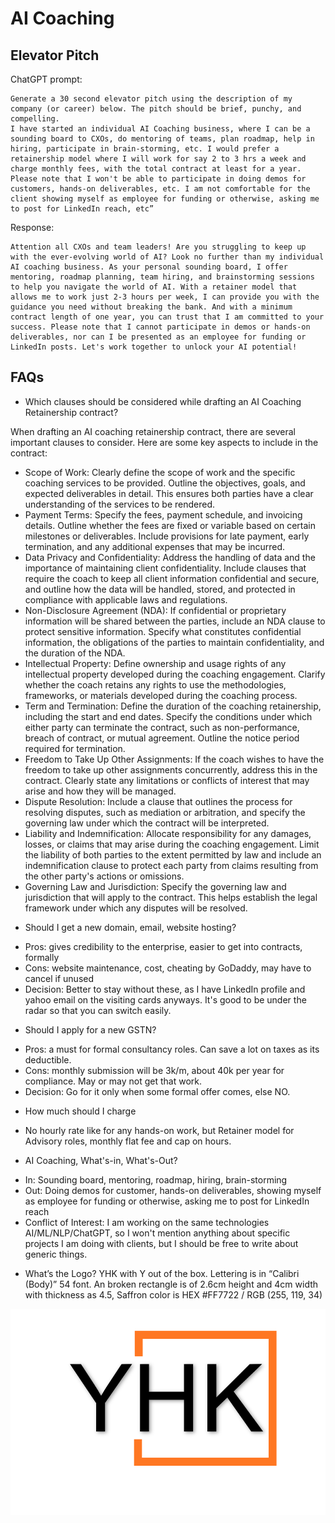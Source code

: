 ﻿# AI Coaching


## Elevator Pitch
ChatGPT prompt:

```
Generate a 30 second elevator pitch using the description of my company (or career) below. The pitch should be brief, punchy, and compelling. 
I have started an individual AI Coaching business, where I can be a sounding board to CXOs, do mentoring of teams, plan roadmap, help in hiring, participate in brain-storming, etc. I would prefer a retainership model where I will work for say 2 to 3 hrs a week and charge monthly fees, with the total contract at least for a year. Please note that I won't be able to participate in doing demos for customers, hands-on deliverables, etc. I am not comfortable for the client showing myself as employee for funding or otherwise, asking me to post for LinkedIn reach, etc”
```

Response:
```
Attention all CXOs and team leaders! Are you struggling to keep up with the ever-evolving world of AI? Look no further than my individual AI coaching business. As your personal sounding board, I offer mentoring, roadmap planning, team hiring, and brainstorming sessions to help you navigate the world of AI. With a retainer model that allows me to work just 2-3 hours per week, I can provide you with the guidance you need without breaking the bank. And with a minimum contract length of one year, you can trust that I am committed to your success. Please note that I cannot participate in demos or hands-on deliverables, nor can I be presented as an employee for funding or LinkedIn posts. Let's work together to unlock your AI potential!
```


## FAQs
- Which clauses should be considered while drafting an AI Coaching Retainership contract?


When drafting an AI coaching retainership contract, there are several important clauses to consider. Here are some key aspects to include in the contract:


* Scope of Work: Clearly define the scope of work and the specific coaching services to be provided. Outline the objectives, goals, and expected deliverables in detail. This ensures both parties have a clear understanding of the services to be rendered.
* Payment Terms: Specify the fees, payment schedule, and invoicing details. Outline whether the fees are fixed or variable based on certain milestones or deliverables. Include provisions for late payment, early termination, and any additional expenses that may be incurred.
* Data Privacy and Confidentiality: Address the handling of data and the importance of maintaining client confidentiality. Include clauses that require the coach to keep all client information confidential and secure, and outline how the data will be handled, stored, and protected in compliance with applicable laws and regulations.
* Non-Disclosure Agreement (NDA): If confidential or proprietary information will be shared between the parties, include an NDA clause to protect sensitive information. Specify what constitutes confidential information, the obligations of the parties to maintain confidentiality, and the duration of the NDA.
* Intellectual Property: Define ownership and usage rights of any intellectual property developed during the coaching engagement. Clarify whether the coach retains any rights to use the methodologies, frameworks, or materials developed during the coaching process.
* Term and Termination: Define the duration of the coaching retainership, including the start and end dates. Specify the conditions under which either party can terminate the contract, such as non-performance, breach of contract, or mutual agreement. Outline the notice period required for termination.
* Freedom to Take Up Other Assignments: If the coach wishes to have the freedom to take up other assignments concurrently, address this in the contract. Clearly state any limitations or conflicts of interest that may arise and how they will be managed.
* Dispute Resolution: Include a clause that outlines the process for resolving disputes, such as mediation or arbitration, and specify the governing law under which the contract will be interpreted.
* Liability and Indemnification: Allocate responsibility for any damages, losses, or claims that may arise during the coaching engagement. Limit the liability of both parties to the extent permitted by law and include an indemnification clause to protect each party from claims resulting from the other party's actions or omissions.
* Governing Law and Jurisdiction: Specify the governing law and jurisdiction that will apply to the contract. This helps establish the legal framework under which any disputes will be resolved.


- Should I get a new domain, email, website hosting?
* Pros: gives credibility to the enterprise, easier to get into contracts, formally
* Cons: website maintenance, cost, cheating by GoDaddy, may have to cancel if unused
* Decision: Better to stay without these, as I have LinkedIn profile and yahoo email on the visiting cards anyways. It's good to be under the radar so that you can switch easily.


- Should I apply for a new GSTN?
* Pros: a must for formal consultancy roles. Can save a lot on taxes as its deductible.
* Cons: monthly submission will be 3k/m, about 40k per year for compliance. May or may not get that work.
* Decision: Go for it only when some formal offer comes, else NO.


- How much should I charge
* No hourly rate like for any hands-on work, but Retainer model for Advisory roles, monthly flat fee and cap on hours.
<!-- * 5 years back it was 6k/hr for training + GST, now it has to be 10k/hr as bare minimum, that's $120. For 4 hrs/wk, ie 16 hrs a month, approx 20 hrs, 2L/month, 50k variable ok.
* For any fully foreign engagements, go for $250 i.e. 20k/hr, else FREE. 4L/m +GST -->

- AI Coaching, What's-in, What's-Out?
* In: Sounding board, mentoring, roadmap, hiring, brain-storming
* Out: Doing demos for customer, hands-on deliverables, showing myself as employee for funding or otherwise, asking me to post for LinkedIn reach
* Conflict of Interest: I am working on the same technologies AI/ML/NLP/ChatGPT, so I won't mention anything about specific projects I am doing with clients, but I should be free to write about generic things.

- What’s the Logo?
YHK with Y out of the box. Lettering is in “Calibri (Body)” 54 font. An broken rectangle is of 2.6cm height and 4cm width with thickness as 4.5, Saffron color is HEX #FF7722 / RGB (255, 119, 34)

![logo](./images/YHK_Color_OutOfTheBox.png)
  